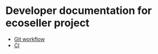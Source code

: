 # Developer documentation for ecoseller project
- [Git workflow](./git-workflow.md)
- [CI](./ci.md)
